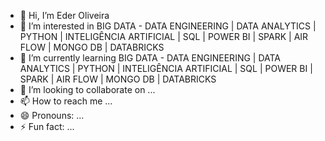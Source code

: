 - 👋 Hi, I’m Eder Oliveira
- 👀 I’m interested in BIG DATA - DATA ENGINEERING | DATA ANALYTICS | PYTHON | INTELIGÊNCIA ARTIFICIAL | SQL | POWER BI | SPARK | AIR FLOW | MONGO DB | DATABRICKS
- 🌱 I’m currently learning BIG DATA - DATA ENGINEERING | DATA ANALYTICS | PYTHON | INTELIGÊNCIA ARTIFICIAL | SQL | POWER BI | SPARK | AIR FLOW | MONGO DB | DATABRICKS
- 💞️ I’m looking to collaborate on ...
- 📫 How to reach me ...
- 😄 Pronouns: ...
- ⚡ Fun fact: ...

<!---
Eder-Oliver/Eder-Oliver is a ✨ special ✨ repository because its `README.md` (this file) appears on your GitHub profile.
You can click the Preview link to take a look at your changes.
--->
